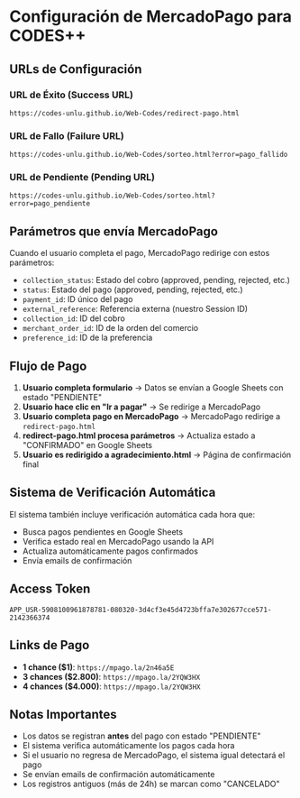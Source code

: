 # Configuración de MercadoPago para CODES++

## URLs de Configuración

### URL de Éxito (Success URL)
```
https://codes-unlu.github.io/Web-Codes/redirect-pago.html
```

### URL de Fallo (Failure URL)
```
https://codes-unlu.github.io/Web-Codes/sorteo.html?error=pago_fallido
```

### URL de Pendiente (Pending URL)
```
https://codes-unlu.github.io/Web-Codes/sorteo.html?error=pago_pendiente
```

## Parámetros que envía MercadoPago

Cuando el usuario completa el pago, MercadoPago redirige con estos parámetros:

- `collection_status`: Estado del cobro (approved, pending, rejected, etc.)
- `status`: Estado del pago (approved, pending, rejected, etc.)
- `payment_id`: ID único del pago
- `external_reference`: Referencia externa (nuestro Session ID)
- `collection_id`: ID del cobro
- `merchant_order_id`: ID de la orden del comercio
- `preference_id`: ID de la preferencia

## Flujo de Pago

1. **Usuario completa formulario** → Datos se envían a Google Sheets con estado "PENDIENTE"
2. **Usuario hace clic en "Ir a pagar"** → Se redirige a MercadoPago
3. **Usuario completa pago en MercadoPago** → MercadoPago redirige a `redirect-pago.html`
4. **redirect-pago.html procesa parámetros** → Actualiza estado a "CONFIRMADO" en Google Sheets
5. **Usuario es redirigido a agradecimiento.html** → Página de confirmación final

## Sistema de Verificación Automática

El sistema también incluye verificación automática cada hora que:

- Busca pagos pendientes en Google Sheets
- Verifica estado real en MercadoPago usando la API
- Actualiza automáticamente pagos confirmados
- Envía emails de confirmación

## Access Token

```
APP_USR-5908100961878781-080320-3d4cf3e45d4723bffa7e302677cce571-2142366374
```

## Links de Pago

- **1 chance ($1)**: `https://mpago.la/2n46a5E`
- **3 chances ($2.800)**: `https://mpago.la/2YQW3HX`
- **4 chances ($4.000)**: `https://mpago.la/2YQW3HX`

## Notas Importantes

- Los datos se registran **antes** del pago con estado "PENDIENTE"
- El sistema verifica automáticamente los pagos cada hora
- Si el usuario no regresa de MercadoPago, el sistema igual detectará el pago
- Se envían emails de confirmación automáticamente
- Los registros antiguos (más de 24h) se marcan como "CANCELADO" 